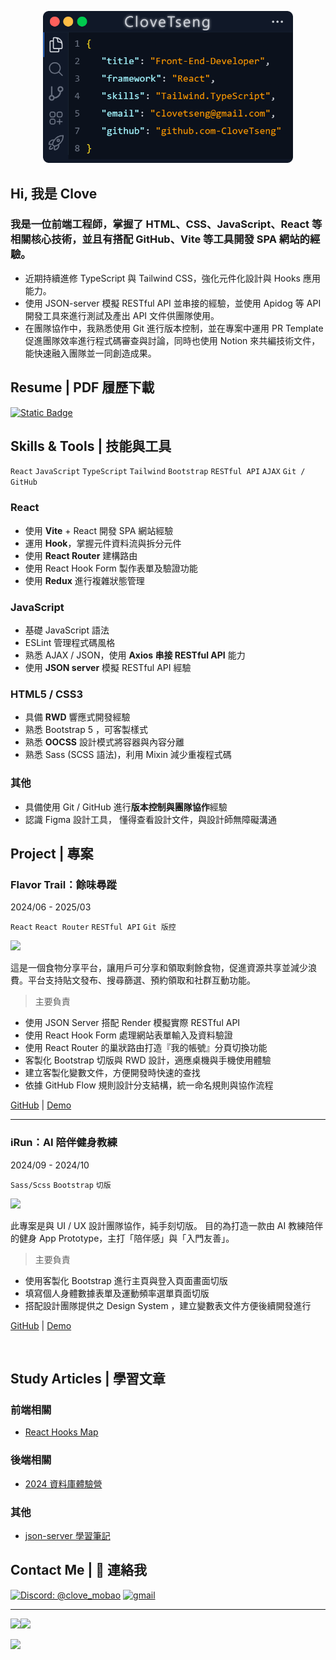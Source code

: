 
<p align="center">
 <img src="image/card.png" width="400px">
</p>

<h2>Hi, 我是 Clove</h2>
<h3>我是一位前端工程師，掌握了 HTML、CSS、JavaScript、React 等相關核心技術，並且有搭配 GitHub、Vite 等工具開發 SPA 網站的經驗。</h3>

- 近期持續進修 TypeScript 與 Tailwind CSS，強化元件化設計與 Hooks 應用能力。
- 使用 JSON-server 模擬 RESTful API 並串接的經驗，並使用 Apidog 等 API 開發工具來進行測試及產出 API 文件供團隊使用。
- 在團隊協作中，我熟悉使用 Git 進行版本控制，並在專案中運用 PR Template 促進團隊效率進行程式碼審查與討論，同時也使用 Notion 來共編技術文件，能快速融入團隊並一同創造成果。 

<!-- 👉 <a href="#"> 個人作品集網站 (建置中) </a> <br/>
<br> -->

## Resume | PDF 履歷下載
<a href="https://firebasestorage.googleapis.com/v0/b/mobaocoffee.appspot.com/o/%E6%9B%BE%E7%B9%AA%E7%92%87_%E5%89%8D%E7%AB%AF%E5%B7%A5%E7%A8%8B%E5%B8%AB_Resume.pdf?alt=media&token=b20783a2-dc5a-44ca-8fc2-f6478b3f99c9">
<img alt="Static Badge" src="https://img.shields.io/badge/DOWNLOAD-8A2BE2">
</a>
<br/>


## Skills & Tools | 技能與工具
`React` `JavaScript` `TypeScript` `Tailwind` `Bootstrap` `RESTful API` `AJAX` `Git / GitHub` 
### React
- 使用 **Vite** + React 開發 SPA 網站經驗
- 運用 **Hook**，掌握元件資料流與拆分元件
- 使用 **React Router** 建構路由
- 使用 React Hook Form 製作表單及驗證功能
- 使用 **Redux** 進行複雜狀態管理


### JavaScript
- 基礎 JavaScript 語法
- ESLint 管理程式碼風格
- 熟悉 AJAX / JSON，使用 **Axios 串接 RESTful API** 能力
- 使用 **JSON server** 模擬 RESTful API 經驗


### HTML5 / CSS3
- 具備 **RWD** 響應式開發經驗
- 熟悉 Bootstrap 5 ，可客製樣式
- 熟悉 **OOCSS** 設計模式將容器與內容分離
- 熟悉 Sass (SCSS 語法)，利用 Mixin 減少重複程式碼

### 其他
- 具備使用 Git / GitHub 進行**版本控制與團隊協作**經驗
- 認識 Figma 設計工具， 懂得查看設計文件，與設計師無障礙溝通

## Project | 專案

### Flavor Trail：餘味尋蹤
2024/06 - 2025/03

`React` `React Router` `RESTful API` `Git 版控`

<img src="https://firebasestorage.googleapis.com/v0/b/mobaocoffee.appspot.com/o/Pasted%20image%2020250415172900.png?alt=media&token=08cce3a2-8a5b-4a99-8bd6-9917428faccd" width="300px"/>

這是一個食物分享平台，讓用戶可分享和領取剩餘食物，促進資源共享並減少浪費。平台支持貼文發布、搜尋篩選、預約領取和社群互動功能。


> 主要負責

- 使用 JSON Server 搭配 Render 模擬實際 RESTful API
- 使用 React Hook Form 處理網站表單輸入及資料驗證
- 使用 React Router 的巢狀路由打造『我的帳號』分頁切換功能
- 客製化 Bootstrap 切版與 RWD 設計，適應桌機與手機使用體驗
- 建立客製化變數文件，方便開發時快速的查找
- 依據 GitHub Flow 規則設計分支結構，統一命名規則與協作流程

<a href="https://github.com/CloveTseng/flavor-trail-react" target="view_window">GitHub</a> | <a href="https://ariel0508.github.io/flavor-trail-react/" target="view_window">Demo</a>

---

### iRun：AI 陪伴健身教練
2024/09 - 2024/10

`Sass/Scss` `Bootstrap` `切版`

<img src="https://firebasestorage.googleapis.com/v0/b/mobaocoffee.appspot.com/o/%E8%9E%A2%E5%B9%95%E6%93%B7%E5%8F%96%E7%95%AB%E9%9D%A2%202025-05-02%20152912.png?alt=media&token=cf2f5499-4d01-4e68-835e-5d099250c5c3" width="300px"/>

此專案是與 UI / UX 設計團隊協作，純手刻切版。
目的為打造一款由 AI 教練陪伴的健身 App Prototype，主打「陪伴感」與「入門友善」。

> 主要負責

- 使用客製化 Bootstrap 進行主頁與登入頁面畫面切版
- 填寫個人身體數據表單及運動頻率選單頁面切版
- 搭配設計團隊提供之 Design System ，建立變數表文件方便後續開發進行

<a href="https://github.com/CloveTseng/iRun" target="view_window">GitHub</a> | <a href="https://clovetseng.github.io/iRun/" target="view_window">Demo</a>


<br>

## Study Articles | 學習文章

### 前端相關
- [React Hooks Map](https://zenn.dev/chloetseng/articles/react-map-of-hooks)

### 後端相關
* [2024 資料庫體驗營](https://zenn.dev/chloetseng/articles/2024-sql-experience-camp)

### 其他
* [json-server 學習筆記]()

## Contact Me | 💬 連絡我

<a href="https://discord.gg/yzEaH8fhjE"><img src="https://img.shields.io/badge/%40clove_mobao-Discord-8A2BE2" alt="Discord: @clove_mobao"></a>
<a href="mailto:clovetseng@gmail.com"><img src="https://img.shields.io/badge/Gmail-D14836?style=for-the-badge&logo=gmail&logoColor=white" alt="gmail" ></a>

---

![](http://github-profile-summary-cards.vercel.app/api/cards/stats?username=CloveTseng&theme=react)![](http://github-profile-summary-cards.vercel.app/api/cards/most-commit-language?username=CloveTseng&theme=react)

![](http://github-profile-summary-cards.vercel.app/api/cards/profile-details?username=CloveTseng&theme=react)

<!--
**CloveTseng064/CloveTseng064** is a ✨ _special_ ✨ repository because its `README.md` (this file) appears on your GitHub profile.

Here are some ideas to get you started:

- 🔭 I’m currently working on ...
- 🌱 I’m currently learning ...
- 👯 I’m looking to collaborate on ...
- 🤔 I’m looking for help with ...
- 💬 Ask me about ...
- 📫 How to reach me: ...
- 😄 Pronouns: ...
- ⚡ Fun fact: ...
-->

